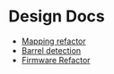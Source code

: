 # Design Docs
* [Mapping refactor](mapping.md)
* [Barrel detection](barrel_detection.md)
* [Firmware Refactor](FirmwareRefactor.md)
